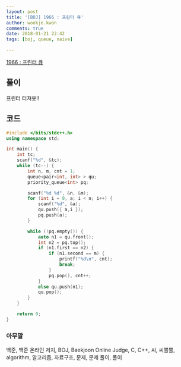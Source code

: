 ```yaml
---
layout: post
title: '[BOJ] 1966 : 프린터 큐'
author: wookje.kwon
comments: true
date: 2018-01-21 22:42
tags: [boj, queue, naive]

---
```


[1966 : 프린터 큐](https://www.acmicpc.net/problem/1966)

## 풀이

프린터 터져욧!!

## 코드

```cpp
#include </bits/stdc++.h>
using namespace std;

int main() {
	int tc;
	scanf("%d", &tc);
	while (tc--) {
		int n, m, cnt = 1;
		queue<pair<int, int> > qu;
		priority_queue<int> pq;

		scanf("%d %d", &n, &m);
		for (int i = 0, a; i < n; i++) {
			scanf("%d", &a);
			qu.push({ a,i });
			pq.push(a);
		}

		while (!pq.empty()) {
			auto n1 = qu.front();
			int n2 = pq.top();
			if (n1.first == n2) {
				if (n1.second == m) {
					printf("%d\n", cnt);
					break;
				}
				pq.pop(), cnt++;
			}
			else qu.push(n1);
			qu.pop();
		}
	}

	return 0;
}
```

### 아무말  
백준, 백준 온라인 저지, BOJ, Baekjoon Online Judge, C, C++, 씨, 씨쁠쁠, algorithm, 알고리즘, 자료구조, 문제, 문제 풀이, 풀이
